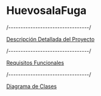 <h1>HuevosalaFuga</h1>

<p>/---------------------------------/</p>
<a href="https://docs.google.com/document/d/1oLiOQB68fAsJSDylf-fETLuF6NPAy2wFhD2q6glnEzg/edit?tab=t.b4kzqig7tq9i">Descripción Detallada del Proyecto</a>
<p>/---------------------------------/</p>
<a href="https://docs.google.com/document/d/1oLiOQB68fAsJSDylf-fETLuF6NPAy2wFhD2q6glnEzg/edit?tab=t.c748cb8nnovs">Requisitos Funcionales</a>
<p>/---------------------------------/</p>
<a href="https://app.diagrams.net/#G18_jo267QMvZkNvQ-gUJY6hQWqrFyeOvj#%7B%22pageId%22%3A%220sClyDZBExEfhy3dvQid%22%7D">Diagrama de Clases</a>